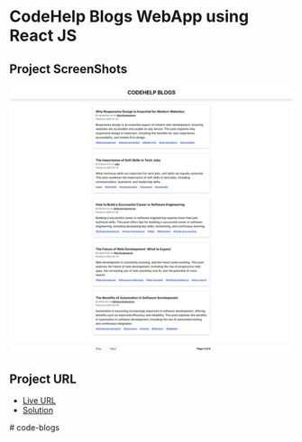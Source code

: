 # CodeHelp Blogs WebApp using React JS


## Project ScreenShots
![ss1](ScreenShots/ss1.png)

## Project URL

- [Live URL](https://codehelp-blogs-website-react.netlify.app/)
- [Solution](https://github.com/Psargar616/blogs-context-starter)




#   c o d e - b l o g s 
 
 